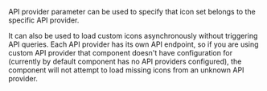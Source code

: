 API provider parameter can be used to specify that icon set belongs to the specific API provider.

It can also be used to load custom icons asynchronously without triggering API queries. Each API provider has its own API endpoint, so if you are using custom API provider that component doesn't have configuration for (currently by default component has no API providers configured), the component will not attempt to load missing icons from an unknown API provider.

